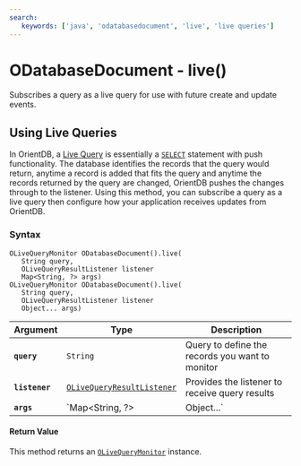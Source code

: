 ```yaml
---
search:
   keywords: ['java', 'odatabasedocument', 'live', 'live queries']
---
```


# ODatabaseDocument - live()

Subscribes a query as a live query for use with future create and update events.

## Using Live Queries

In OrientDB, a [Live Query](../../Live-Query.md) is essentially a [`SELECT`](../../../sql/SQL-Query.md) statement with push functionality.  The database identifies the records that the query would return, anytime a record is added that fits the query and anytime the records returned by the query are changed, OrientDB pushes the changes through to the listener.  Using this method, you can subscribe a query as a live query then configure how your application receives updates from OrientDB.

### Syntax

```
OLiveQueryMonitor ODatabaseDocument().live(
   String query,
   OLiveQueryResultListener listener
   Map<String, ?> args)
OLiveQueryMonitor ODatabaseDocument().live(
   String query,
   OLiveQueryResultListener listener
   Object... args)
```

| Argument | Type | Description |
|---|---|---|
| **`query`** | `String` | Query to define the records you want to monitor |
| **`listener`** | [`OLiveQueryResultListener`](../OLiveQueryResultListener.md) | Provides the listener to receive query results |
| **`args`** | `Map<String, ?>| Object...` | Arguments used in formatting the query |


#### Return Value

This method returns an [`OLiveQueryMonitor`](OLiveQueryMonitor.md) instance.

